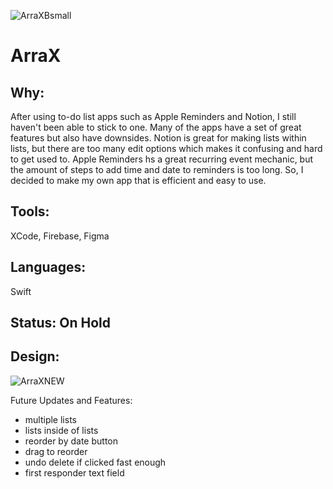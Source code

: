 ![ArraXBsmall](https://github.com/nwalse/ArraX-ToDoList/assets/117557589/cad2685b-8f45-4f03-997d-b04646a144ed)

# ArraX

## Why:
After using to-do list apps such as Apple Reminders and Notion, I still haven't been able to stick to one. Many of the apps 
have a set of great features but also have downsides. Notion is great for making lists within lists, but there are too many 
edit options which makes it confusing and hard to get used to. Apple Reminders hs a great recurring event mechanic, but the 
amount of steps to add time and date to reminders is too long. So, I decided to make my own app that is efficient and easy 
to use. 


## Tools:
XCode, Firebase, Figma

## Languages:
Swift

## Status: On Hold

## Design:

![ArraXNEW](https://github.com/nwalse/ArraX-ToDoList/assets/117557589/e0e90548-8fcb-4aae-8065-e2b26ced5267)


Future Updates and Features: 
 - multiple lists
 - lists inside of lists
 - reorder by date button
 - drag to reorder
 - undo delete if clicked fast enough
 - first responder text field

